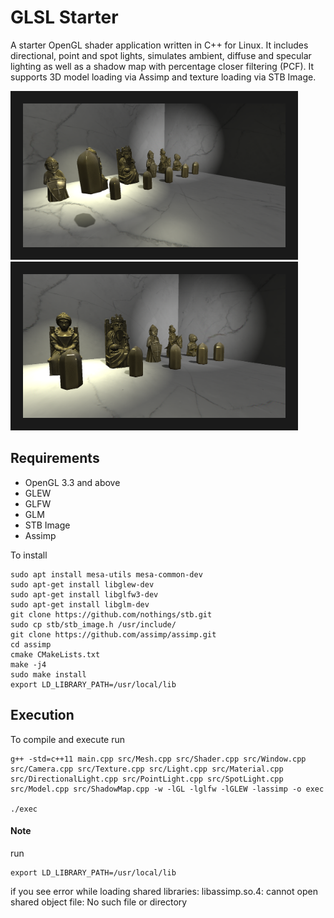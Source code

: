 # GLSL Starter
A starter OpenGL shader application written in C++ for Linux. It includes directional, point and spot lights, simulates ambient, diffuse and specular lighting as well as a shadow map with percentage closer filtering (PCF). It supports 3D model loading via Assimp and texture loading via STB Image.

<p align="left">
<img src="https://github.com/acvictor/GLSL-Starter/blob/master/images/ShadowMap2.png" alt="NMPC" width="420" height="230" border="20" /></a> 
<img src="https://github.com/acvictor/GLSL-Starter/blob/master/images/ShadowMap.png" alt="NMPC" width="420" height="230" border="20" /></a>
</p>


## Requirements
- OpenGL 3.3 and above
- GLEW
- GLFW
- GLM
- STB Image
- Assimp

To install 
```
sudo apt install mesa-utils mesa-common-dev
sudo apt-get install libglew-dev
sudo apt-get install libglfw3-dev
sudo apt-get install libglm-dev
git clone https://github.com/nothings/stb.git
sudo cp stb/stb_image.h /usr/include/
git clone https://github.com/assimp/assimp.git
cd assimp
cmake CMakeLists.txt
make -j4
sudo make install
export LD_LIBRARY_PATH=/usr/local/lib
```

## Execution
To compile and execute run
```
g++ -std=c++11 main.cpp src/Mesh.cpp src/Shader.cpp src/Window.cpp src/Camera.cpp src/Texture.cpp src/Light.cpp src/Material.cpp src/DirectionalLight.cpp src/PointLight.cpp src/SpotLight.cpp src/Model.cpp src/ShadowMap.cpp -w -lGL -lglfw -lGLEW -lassimp -o exec

./exec
```

#### Note
run
```
export LD_LIBRARY_PATH=/usr/local/lib
```
if you see error while loading shared libraries: libassimp.so.4: cannot open shared object file: No such file or directory


